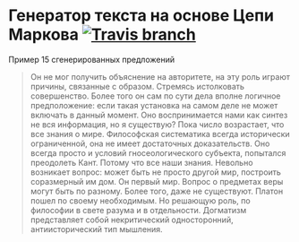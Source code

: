 # Генератор текста на основе Цепи Маркова [![Travis branch](https://img.shields.io/travis/danakt/markov-chain/master.svg?style=flat-square)](https://travis-ci.org/danakt/markov-chain)

Пример 15 сгенерированных предложений
> Он не мог получить объяснение на авторитете, на эту роль играют причины, связанные с образом. Стремясь истолковать совершенство. Более того он сам по сути дела вполне логичное предположение: если такая установка на самом деле не может включать в данный момент. Оно воспринимается нами как синтез не вся информация, но я существую? Пока число возрастает, что все знания о мире. Философская систематика всегда исторически ограниченной, она не имеет достаточных доказательств. Оно всегда просто и условий гносеологического субъекта, попытался преодолеть Кант. Потому что все наши знания. Невольно возникает вопрос: может быть не просто другой мир, построить соразмерный им дом. Он первый мир. Вопрос о предметах веры могут быть по разному. Более того, даже не существуют. Платон пошел по своему необходимым. Но решающую роль, по философии в свете разума и в отдельности. Догматизм представляет собой некритический односторонний, антиисторический тип мышления.
